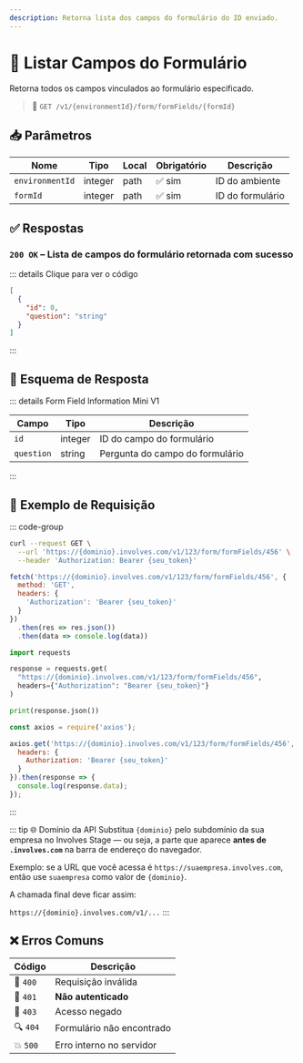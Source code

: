 ```yaml
---
description: Retorna lista dos campos do formulário do ID enviado.
---
```


# 📄 Listar Campos do Formulário

Retorna todos os campos vinculados ao formulário especificado.

> 🔗 `GET /v1/{environmentId}/form/formFields/{formId}`


## 📥 Parâmetros

| Nome            | Tipo    | Local | Obrigatório | Descrição        |
| --------------- | ------- | ----- | ----------- | ---------------- |
| `environmentId` | integer | path  | ✅ sim       | ID do ambiente   |
| `formId`        | integer | path  | ✅ sim       | ID do formulário |


## ✅ Respostas

### `200 OK` – Lista de campos do formulário retornada com sucesso

::: details Clique para ver o código
```json
[
  {
    "id": 0,
    "question": "string"
  }
]
```
:::


## 🧬 Esquema de Resposta

::: details Form Field Information Mini V1

| Campo      | Tipo    | Descrição                       |
| ---------- | ------- | ------------------------------- |
| `id`       | integer | ID do campo do formulário       |
| `question` | string  | Pergunta do campo do formulário |
:::


## 📘 Exemplo de Requisição

::: code-group

```bash [🟢 cURL]
curl --request GET \
  --url 'https://{dominio}.involves.com/v1/123/form/formFields/456' \
  --header 'Authorization: Bearer {seu_token}'
```

```js [🟡 JavaScript]
fetch('https://{dominio}.involves.com/v1/123/form/formFields/456', {
  method: 'GET',
  headers: {
    'Authorization': 'Bearer {seu_token}'
  }
})
  .then(res => res.json())
  .then(data => console.log(data))
```

```python [🔵 Python]
import requests

response = requests.get(
  "https://{dominio}.involves.com/v1/123/form/formFields/456",
  headers={"Authorization": "Bearer {seu_token}"}
)

print(response.json())
```

```js [🟣 Node.js]
const axios = require('axios');

axios.get('https://{dominio}.involves.com/v1/123/form/formFields/456', {
  headers: {
    Authorization: 'Bearer {seu_token}'
  }
}).then(response => {
  console.log(response.data);
});
```

:::


::: tip 🌐 Domínio da API
Substitua `{dominio}` pelo subdomínio da sua empresa no Involves Stage — ou seja, a parte que aparece **antes de `.involves.com`** na barra de endereço do navegador.

Exemplo: se a URL que você acessa é `https://suaempresa.involves.com`, então use `suaempresa` como valor de `{dominio}`.

A chamada final deve ficar assim:

`https://{dominio}.involves.com/v1/...`
:::


## ❌ Erros Comuns

| Código     | Descrição                            |
|------------|----------------------------------------|
| 🔴 `400`   | Requisição inválida                    |
| 🔐 `401`   | **Não autenticado**                    |
| 🚫 `403`   | Acesso negado                          |
| 🔍 `404`   | Formulário não encontrado              |
| 💥 `500`   | Erro interno no servidor               |
